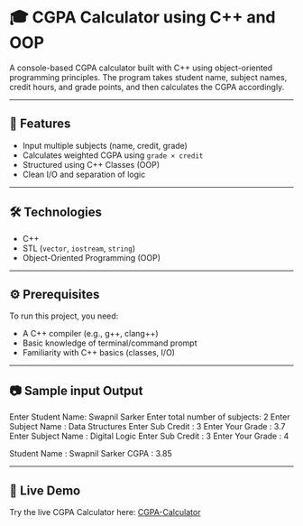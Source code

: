 # 🎓 CGPA Calculator using C++ and OOP

A console-based CGPA calculator built with C++ using object-oriented programming principles. The program takes student name, subject names, credit hours, and grade points, and then calculates the CGPA accordingly.

---

## 🚀 Features
- Input multiple subjects (name, credit, grade)
- Calculates weighted CGPA using `grade × credit`
- Structured using C++ Classes (OOP)
- Clean I/O and separation of logic

---

## 🛠 Technologies
- C++
- STL (`vector`, `iostream`, `string`)
- Object-Oriented Programming (OOP)

---

## ⚙️ Prerequisites

To run this project, you need:

- A C++ compiler (e.g., g++, clang++)
- Basic knowledge of terminal/command prompt
- Familiarity with C++ basics (classes, I/O)

---

## 📷 Sample input Output

Enter Student Name: Swapnil Sarker
Enter total number of subjects: 2
Enter Subject Name : Data Structures
Enter Sub Credit : 3
Enter Your Grade : 3.7
Enter Subject Name : Digital Logic
Enter Sub Credit : 3
Enter Your Grade : 4

Student Name : Swapnil Sarker
CGPA : 3.85

---

## 🔗 Live Demo

Try the live CGPA Calculator here: [CGPA-Calculator]([CGPA-Calculator](https://replit.com/@swapnil133/CGPA-Calculator))
